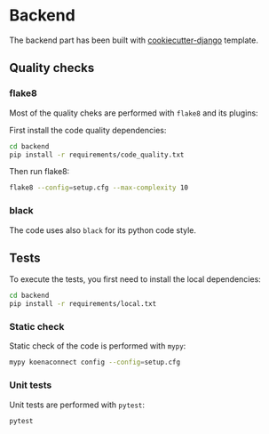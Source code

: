 # Backend

The backend part has been built with [cookiecutter-django](https://github.com/pydanny/cookiecutter-django/) template.

## Quality checks

### flake8

Most of the quality cheks are performed with `flake8` and its plugins:

First install the code quality dependencies:

```bash
cd backend
pip install -r requirements/code_quality.txt
```

Then run flake8:

```bash
flake8 --config=setup.cfg --max-complexity 10
```

### black

The code uses also `black` for its python code style.

## Tests

To execute the tests, you first need to install the local dependencies:

```bash
cd backend
pip install -r requirements/local.txt
```

### Static check

Static check of the code is performed with `mypy`:

```bash
mypy koenaconnect config --config=setup.cfg
```

### Unit tests

Unit tests are performed with `pytest`:

```bash
pytest
```
